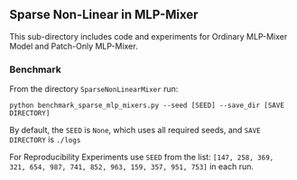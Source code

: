 ## Sparse Non-Linear in MLP-Mixer

This sub-directory includes code and experiments for Ordinary MLP-Mixer Model and Patch-Only MLP-Mixer.

### Benchmark

From the directory `SparseNonLinearMixer` run:   

```python benchmark_sparse_mlp_mixers.py --seed [SEED] --save_dir [SAVE DIRECTORY]```

By default, the `SEED` is `None`, which uses all required seeds, and `SAVE DIRECTORY` is `./logs` 

For Reproducibility Experiments use `SEED` from the list: `[147, 258, 369, 321, 654, 987, 741, 852, 963, 159, 357, 951, 753]` in each run.